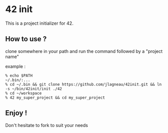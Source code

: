 # 42 init

This is a project initializer for 42.

## How to use ?

clone somewhere in your path and run the command followed by a "project name"

example :

    % echo $PATH
    ~/.bin/:...
    % cd ~/.bin && git clone https://github.com/jlagneau/42init.git && ln -s ~/bin/42init/init ./42
    % cd ~/workspace
	% 42 my_super_project && cd my_super_project

## Enjoy !

Don't hesitate to fork to suit your needs
